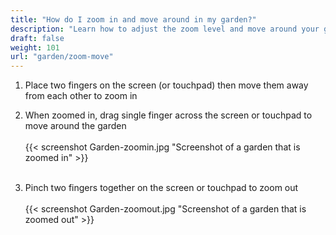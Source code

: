 ```yaml
---
title: "How do I zoom in and move around in my garden?"
description: "Learn how to adjust the zoom level and move around your garden"
draft: false
weight: 101
url: "garden/zoom-move"
---
```


1. Place two fingers on the screen (or touchpad) then move them away from each other to zoom in

2. When zoomed in, drag single finger across the screen or touchpad to move around the garden<br /><br />
{{< screenshot Garden-zoomin.jpg "Screenshot of a garden that is zoomed in" >}}<br /><br />

3. Pinch two fingers together on the screen or touchpad to zoom out<br /><br />
{{< screenshot Garden-zoomout.jpg "Screenshot of a garden that is zoomed out" >}}
